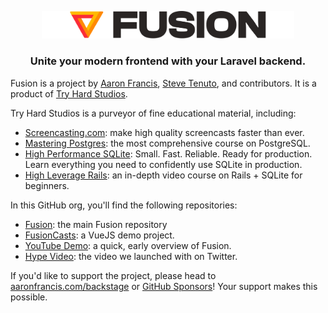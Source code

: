 <p align="center">
    <picture>
      <source media="(prefers-color-scheme: dark)" srcset="https://raw.githubusercontent.com/fusion-php/.github/refs/heads/main/art/logo-dark.png">
      <source media="(prefers-color-scheme: light)" srcset="https://raw.githubusercontent.com/fusion-php/.github/refs/heads/main/art/logo-light.png">
      <img alt="Fusion for Laravel" src="https://raw.githubusercontent.com/fusion-php/.github/refs/heads/main/art/logo-light.png" style="max-width: 80%; height: auto;">
    </picture>
</p>

<h3 align="center">Unite your modern frontend with your Laravel backend.</h3>

Fusion is a project by [Aaron Francis](https://x.com/aarondfrancis), [Steve Tenuto](https://x.com/steve_tenuto), and contributors. It is a product of [Try Hard Studios](https://tryhardstudios.com/).

Try Hard Studios is a purveyor of fine educational material, including:

- [Screencasting.com](https://screencasting.com): make high quality screencasts faster than ever.
- [Mastering Postgres](https://masteringpostgres.com): the most comprehensive course on PostgreSQL.
- [High Performance SQLite](https://highperformancesqlite.com): Small. Fast. Reliable. Ready for production. Learn
  everything you need to confidently use SQLite in production.
- [High Leverage Rails](https://highleveragerails.com/): an in-depth video course on Rails + SQLite for beginners.

In this GitHub org, you'll find the following repositories:

- [Fusion](https://github.com/fusion-php/fusion): the main Fusion repository
- [FusionCasts](https://github.com/fusion-php/fusioncasts): a VueJS demo project.
- [YouTube Demo](https://youtu.be/sa3XHjG1Kgs): a quick, early overview of Fusion.
- [Hype Video](https://x.com/aarondfrancis/status/1886768725509976146): the video we launched with on Twitter.

If you'd like to support the project, please head to [aaronfrancis.com/backstage](https://aaronfrancis.com/backstage) or [GitHub Sponsors](https://github.com/sponsors/aarondfrancis)! Your support makes this possible.

